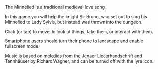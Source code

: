 The Minnelied is a traditional medieval love song.

In this game you will help the knight Sir Bruno, who set out to sing his Minnelied to Lady Sylvie, but instead was thrown into the dungeon.

Click (or tap) to move, to look at things, take them, or interact with them.

Smartphone users should turn their phone to landscape and enable fullscreen mode.

Music is based on melodies from the Jenaer Liederhandschrift and Tannhäuser by Richard Wagner, and can be turned off with the lyre icon.
